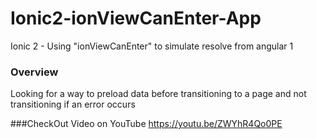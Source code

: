 # Ionic2-ionViewCanEnter-App
Ionic 2 - Using "ionViewCanEnter" to simulate resolve from angular 1

### Overview
Looking for a way to preload data before transitioning to a page and not transitioning if an error occurs

###CheckOut Video on YouTube
https://youtu.be/ZWYhR4Qo0PE
